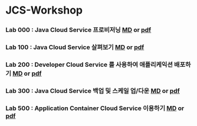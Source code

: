 # JCS-Workshop

### Lab 000 : Java Cloud Service 프로비저닝 [MD](CloudWorkshop_LabGuide000_kr_v4.md) or [pdf](pdf/CloudWorkshop_LabGuide000_kr_v4.pdf)

### Lab 100 : Java Cloud Service 살펴보기 [MD](CloudWorkshop_LabGuide100_kr_v4.md) or [pdf](pdf/CloudWorkshop_LabGuide100_kr_v4.pdf)

### Lab 200 : Developer Cloud Service 를 사용하여 애플리케익션 배포하기 [MD](CloudWorkshop_LabGuide200_kr_v4.md) or [pdf](pdf/CloudWorkshop_LabGuide200_kr_v4.pdf)

### Lab 300 : Java Cloud Service 백업 및 스케일 업/다운 [MD](CloudWorkshop_LabGuide300_kr_v3.md) or [pdf](pdf/CloudWorkshop_LabGuide300_kr_v3.pdf)

### Lab 500 : Application Container Cloud Service 이용하기 [MD](CloudWorkshop_LabGuide400_kr_v3.md) or [pdf](pdf/CloudWorkshop_LabGuide500_kr_v3.pdf)

